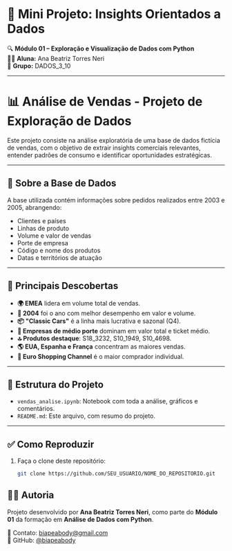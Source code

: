# 📣 Mini Projeto: Insights Orientados a Dados

🔍 **Módulo 01 – Exploração e Visualização de Dados com Python**  
👩‍🎓 **Aluna:** Ana Beatriz Torres Neri  
👥 **Grupo:** DADOS_3_10

---

# 📊 Análise de Vendas - Projeto de Exploração de Dados

Este projeto consiste na análise exploratória de uma base de dados fictícia de vendas, com o objetivo de extrair insights comerciais relevantes, entender padrões de consumo e identificar oportunidades estratégicas.

---

## 🧪 Sobre a Base de Dados

A base utilizada contém informações sobre pedidos realizados entre 2003 e 2005, abrangendo:

- Clientes e países
- Linhas de produto
- Volume e valor de vendas
- Porte de empresa
- Código e nome dos produtos
- Datas e territórios de atuação

---

## 📌 Principais Descobertas

- **🌍 EMEA** lidera em volume total de vendas.
- **📅 2004** foi o ano com melhor desempenho em valor e volume.
- **📦 "Classic Cars"** é a linha mais lucrativa e sazonal (Q4).
- **🏢 Empresas de médio porte** dominam em valor total e ticket médio.
- **🔝 Produtos destaque**: S18_3232, S10_1949, S10_4698.
- **🌎 EUA, Espanha e França** concentram as maiores vendas.
- **👥 Euro Shopping Channel** é o maior comprador individual.

---

## 📂 Estrutura do Projeto

- `vendas_analise.ipynb`: Notebook com toda a análise, gráficos e comentários.
- `README.md`: Este arquivo, com resumo do projeto.

---

## ✅ Como Reproduzir

1. Faça o clone deste repositório:
   ```bash
   git clone https://github.com/SEU_USUARIO/NOME_DO_REPOSITORIO.git

## 👩‍💻 Autoria

Projeto desenvolvido por **Ana Beatriz Torres Neri**, como parte do **Módulo 01** da formação em **Análise de Dados com Python**.

📧 Contato: [biapeabody@gmail.com](mailto:biapeabody@gmail.com)  
🔗 GitHub: [@biapeabody](https://github.com/biapeabody)

